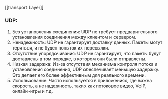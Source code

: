 [[transport  Layer]]

### UDP:
1. Без установления соединения: UDP не требует предварительного установления соединения между клиентом и сервером.
2. Ненадежность: UDP не гарантирует доставку данных. Пакеты могут теряться, и не будет попыток их пересылки.
3. Отсутствие упорядочивания: UDP не гарантирует, что пакеты будут доставлены в том порядке, в котором они были отправлены.
4. Низкая задержка: Из-за отсутствия механизма контроля потока и установления соединения, UDP обеспечивает меньшую задержку. Это делает его более эффективным для реального времени.
5. Использование: Часто используется в приложениях, где важна скорость, а не надежность, таких как потоковое видео, VoIP, онлайн-игры и т.д.